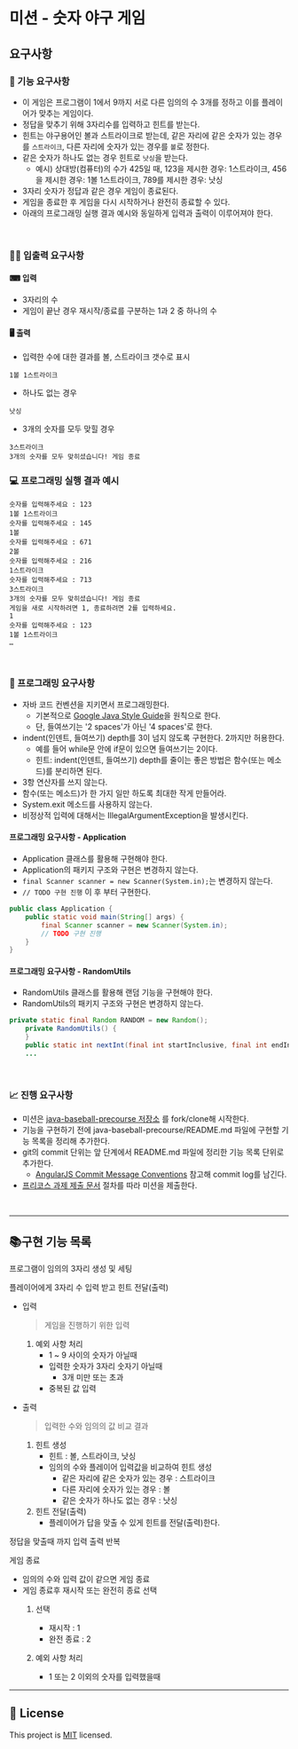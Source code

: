 # 미션 - 숫자 야구 게임
## 요구사항
### 🚀 기능 요구사항
- 이 게임은 프로그램이 1에서 9까지 서로 다른 임의의 수 3개를 정하고 이를 플레이어가 맞추는 게임이다.
- 정답을 맞추기 위해 3자리수를 입력하고 힌트를 받는다.
- 힌트는 야구용어인 볼과 스트라이크로 받는데, 같은 자리에 같은 숫자가 있는 경우를 `스트라이크`, 다른 자리에 숫자가 있는 경우를 `볼`로 정한다.
- 같은 숫자가 하나도 없는 경우 힌트로 `낫싱`을 받는다.
  - 예시) 상대방(컴퓨터)의 수가 425일 때, 123을 제시한 경우: 1스트라이크, 456을 제시한 경우: 1볼 1스트라이크, 789를 제시한 경우: 낫싱
- 3자리 숫자가 정답과 같은 경우 게임이 종료된다.
- 게임을 종료한 후 게임을 다시 시작하거나 완전히 종료할 수 있다.
- 아래의 프로그래밍 실행 결과 예시와 동일하게 입력과 출력이 이루어져야 한다.

<br>

### ✍🏻 입출력 요구사항

#### ⌨ 입력
- 3자리의 수
- 게임이 끝난 경우 재시작/종료를 구분하는 1과 2 중 하나의 수

#### 🖥 출력
- 입력한 수에 대한 결과를 볼, 스트라이크 갯수로 표시
```
1볼 1스트라이크
```
- 하나도 없는 경우 
```
낫싱
```
- 3개의 숫자를 모두 맞힐 경우
```
3스트라이크
3개의 숫자를 모두 맞히셨습니다! 게임 종료
```

### 💻 프로그래밍 실행 결과 예시
```
숫자를 입력해주세요 : 123
1볼 1스트라이크
숫자를 입력해주세요 : 145
1볼
숫자를 입력해주세요 : 671
2볼
숫자를 입력해주세요 : 216
1스트라이크
숫자를 입력해주세요 : 713
3스트라이크
3개의 숫자를 모두 맞히셨습니다! 게임 종료
게임을 새로 시작하려면 1, 종료하려면 2를 입력하세요.
1
숫자를 입력해주세요 : 123
1볼 1스트라이크
… 
```
<br>

### 🎱 프로그래밍 요구사항
- 자바 코드 컨벤션을 지키면서 프로그래밍한다.
  - 기본적으로 [Google Java Style Guide](https://google.github.io/styleguide/javaguide.html)을 원칙으로 한다.
  - 단, 들여쓰기는 '2 spaces'가 아닌 '4 spaces'로 한다.
- indent(인덴트, 들여쓰기) depth를 3이 넘지 않도록 구현한다. 2까지만 허용한다.
  - 예를 들어 while문 안에 if문이 있으면 들여쓰기는 2이다.
  - 힌트: indent(인덴트, 들여쓰기) depth를 줄이는 좋은 방법은 함수(또는 메소드)를 분리하면 된다.
- 3항 연산자를 쓰지 않는다.
- 함수(또는 메소드)가 한 가지 일만 하도록 최대한 작게 만들어라.
- System.exit 메소드를 사용하지 않는다.
- 비정상적 입력에 대해서는 IllegalArgumentException을 발생시킨다.

#### 프로그래밍 요구사항 - Application
- Application 클래스를 활용해 구현해야 한다.
- Application의 패키지 구조와 구현은 변경하지 않는다.
- `final Scanner scanner = new Scanner(System.in);`는 변경하지 않는다.
- `// TODO 구현 진행` 이 후 부터 구현한다.

```java
public class Application {
    public static void main(String[] args) {
        final Scanner scanner = new Scanner(System.in);
        // TODO 구현 진행
    }
}
```

#### 프로그래밍 요구사항 - RandomUtils
- RandomUtils 클래스를 활용해 랜덤 기능을 구현해야 한다.
- RandomUtils의 패키지 구조와 구현은 변경하지 않는다.

```java
private static final Random RANDOM = new Random();
    private RandomUtils() {
    }
    public static int nextInt(final int startInclusive, final int endInclusive) {
    ...
```

<br>

### 📈 진행 요구사항
- 미션은 [java-baseball-precourse 저장소](https://github.com/woowacourse/java-baseball-precourse) 를 fork/clone해 시작한다.
- 기능을 구현하기 전에 java-baseball-precourse/README.md 파일에 구현할 기능 목록을 정리해 추가한다.
- git의 commit 단위는 앞 단계에서 README.md 파일에 정리한 기능 목록 단위로 추가한다.
  - [AngularJS Commit Message Conventions](https://gist.github.com/stephenparish/9941e89d80e2bc58a153) 참고해 commit log를 남긴다.
- [프리코스 과제 제출 문서](https://github.com/woowacourse/woowacourse-docs/tree/master/precourse) 절차를 따라 미션을 제출한다.

<br>

---

## 📚구현 기능 목록

프로그램이 임의의 3자리 생성 및 세팅

플레이어에게 3자리 수 입력 받고 힌트 전달(출력)
 * 입력
    > 게임을 진행하기 위한 입력

    1. 예외 사항 처리
        * 1 ~ 9 사이의 숫자가 아닐때
        * 입력한 숫자가 3자리 숫자기 아닐때
            * 3개 미만 또는 초과
        * 중복된 값 입력 
 
 * 출력
     > 입력한 수와 임의의 값 비교 결과

    1. 힌트 생성
       * 힌트 : 볼, 스트라이크, 낫싱  
       * 임의의 수와 플레이어 입력값을 비교하여 힌트 생성
            * 같은 자리에 같은 숫자가 있는 경우 : 스트라이크
            * 다른 자리에 숫자가 있는 경우 : 볼
            * 같은 숫자가 하나도 없는 경우 : 낫싱
    2. 힌트 전달(출력)
        * 플레이어가 답을 맞출 수 있게 힌트를 전달(출력)한다.
        
정답을 맞출때 까지 입력 출력 반복

게임 종료
* 임의의 수와 입력 값이 같으면 게임 종료
* 게임 종료후 재시작 또는 완전히 종료 선택
    1. 선택
        * 재시작 : 1
        * 완전 종료 : 2
    
    2. 예외 사항 처리
        * 1 또는 2 이외의 숫자를 입력했을때 

---

## 📝 License

This project is [MIT](https://github.com/woowacourse/java-baseball-precourse/blob/master/LICENSE) licensed.
